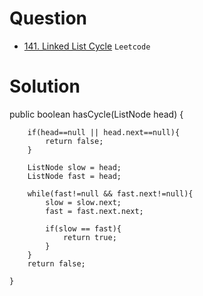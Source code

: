 # Question
- [141. Linked List Cycle](https://leetcode.com/problems/linked-list-cycle/) `Leetcode`


# Solution

 public boolean hasCycle(ListNode head) {
        
        if(head==null || head.next==null){
            return false;
        }
        
        ListNode slow = head;
        ListNode fast = head;
        
        while(fast!=null && fast.next!=null){
            slow = slow.next;
            fast = fast.next.next;
            
            if(slow == fast){
                return true;
            }
        }
        return false;
        
    }





